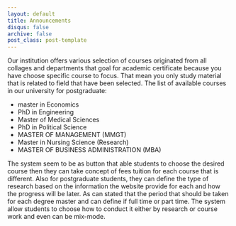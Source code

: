 ```yaml
---
layout: default
title: Announcements
disqus: false
archive: false
post_class: post-template
---
```


Our institution offers various selection of courses originated from all collages and departments that goal for academic certificate because you have choose specific course to focus. That mean you only study material that is related to field that have been selected.
 The list of available courses in our university for postgraduate:
- master in Economics
- PhD in Engineering
- Master of Medical Sciences
- PhD in Political Science
- MASTER OF MANAGEMENT (MMGT)
- Master in Nursing Science (Research)
- MASTER OF BUSINESS ADMINISTRATION (MBA)

The system seem to be as button that able students to choose the desired course then they can take concept of fees tuition for each course that is different. Also for postgraduate students, they can define the type of research based on the information the website provide for each and how the progress will be later. As can stated that the period that should be taken for each degree master and can define if full time or part time. The system allow students to choose how to conduct it either by research or course work and even can be mix-mode.